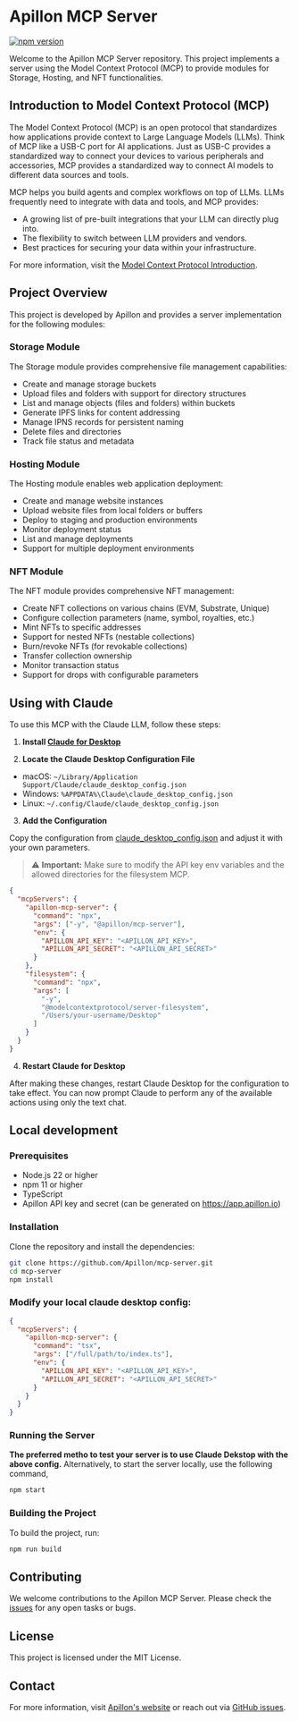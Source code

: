 # Apillon MCP Server

[![npm version](https://badge.fury.io/js/@apillon%2Fmcp-server.svg)](https://badge.fury.io/js/@apillon%2Fmcp-server)

Welcome to the Apillon MCP Server repository. This project implements a server using the Model Context Protocol (MCP) to provide modules for Storage, Hosting, and NFT functionalities.

## Introduction to Model Context Protocol (MCP)

The Model Context Protocol (MCP) is an open protocol that standardizes how applications provide context to Large Language Models (LLMs). Think of MCP like a USB-C port for AI applications. Just as USB-C provides a standardized way to connect your devices to various peripherals and accessories, MCP provides a standardized way to connect AI models to different data sources and tools.

MCP helps you build agents and complex workflows on top of LLMs. LLMs frequently need to integrate with data and tools, and MCP provides:

- A growing list of pre-built integrations that your LLM can directly plug into.
- The flexibility to switch between LLM providers and vendors.
- Best practices for securing your data within your infrastructure.

For more information, visit the [Model Context Protocol Introduction](https://modelcontextprotocol.io/introduction).

## Project Overview

This project is developed by Apillon and provides a server implementation for the following modules:

### Storage Module
The Storage module provides comprehensive file management capabilities:
- Create and manage storage buckets
- Upload files and folders with support for directory structures
- List and manage objects (files and folders) within buckets
- Generate IPFS links for content addressing
- Manage IPNS records for persistent naming
- Delete files and directories
- Track file status and metadata

### Hosting Module
The Hosting module enables web application deployment:
- Create and manage website instances
- Upload website files from local folders or buffers
- Deploy to staging and production environments
- Monitor deployment status
- List and manage deployments
- Support for multiple deployment environments

### NFT Module
The NFT module provides comprehensive NFT management:
- Create NFT collections on various chains (EVM, Substrate, Unique)
- Configure collection parameters (name, symbol, royalties, etc.)
- Mint NFTs to specific addresses
- Support for nested NFTs (nestable collections)
- Burn/revoke NFTs (for revokable collections)
- Transfer collection ownership
- Monitor transaction status
- Support for drops with configurable parameters

## Using with Claude

To use this MCP with the Claude LLM, follow these steps:

1. **Install [Claude for Desktop](https://claude.ai/download)**

2. **Locate the Claude Desktop Configuration File**
  - macOS: `~/Library/Application Support/Claude/claude_desktop_config.json`
  - Windows: `%APPDATA%\Claude\claude_desktop_config.json`
  - Linux: `~/.config/Claude/claude_desktop_config.json`

3. **Add the Configuration**

Copy the configuration from [claude_desktop_config.json](./claude_desktop_config.json) and adjust it with your own parameters.

> ⚠️ **Important:** Make sure to modify the API key env variables and the allowed directories for the filesystem MCP.

```json
{
  "mcpServers": {
    "apillon-mcp-server": {
      "command": "npx",
      "args": ["-y", "@apillon/mcp-server"],
      "env": {
        "APILLON_API_KEY": "<APILLON_API_KEY>",
        "APILLON_API_SECRET": "<APILLON_API_SECRET>"
      }
    },
    "filesystem": {
      "command": "npx",
      "args": [
        "-y",
        "@modelcontextprotocol/server-filesystem",
        "/Users/your-username/Desktop"
      ]
    }
  }
}
```

4. **Restart Claude for Desktop**

After making these changes, restart Claude Desktop for the configuration to take effect.
You can now prompt Claude to perform any of the available actions using only the text chat.

## Local development

### Prerequisites

- Node.js 22 or higher
- npm 11 or higher
- TypeScript
- Apillon API key and secret (can be generated on https://app.apillon.io)

### Installation

Clone the repository and install the dependencies:

```bash
git clone https://github.com/Apillon/mcp-server.git
cd mcp-server
npm install
```

### Modify your local claude desktop config:
```json
{
  "mcpServers": {
    "apillon-mcp-server": {
      "command": "tsx",
      "args": ["/full/path/to/index.ts"],
      "env": {
        "APILLON_API_KEY": "<APILLON_API_KEY>",
        "APILLON_API_SECRET": "<APILLON_API_SECRET>"
      }
    }
  }
}

```
### Running the Server

**The preferred metho to test your server is to use Claude Dekstop with the above config.**
Alternatively, to start the server locally, use the following command,

```bash
npm start
```

### Building the Project

To build the project, run:

```bash
npm run build
```

## Contributing

We welcome contributions to the Apillon MCP Server. Please check the [issues](https://github.com/Apillon/mcp-server/issues) for any open tasks or bugs.

## License

This project is licensed under the MIT License.

## Contact

For more information, visit [Apillon's website](https://apillon.io) or reach out via [GitHub issues](https://github.com/Apillon/mcp-server/issues).

